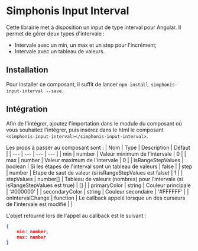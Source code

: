 # Simphonis Input Interval

Cette librairie met à disposition un input de type interval pour Angular.
Il permet de gérer deux types d'intervale : 
- Intervale avec un min, un max et un step pour l'incrément;
- Intervale avec un tableau de valeurs.

## Installation

Pour installer ce composant, il suffit de lancer `npm install simphonis-input-interval --save`.

## Intégration

Afin de l'intégrer, ajoutez l'importation dans le module du composant où vous souhaitez l'intégrer, puis insérez dans le html le composant `<simphonis-input-interval></simphonis-input-interval>`. 

Les props à passer au composant sont : 
| Nom | Type | Description | Défaut |
| --- | --- | --- | --- |
| min | number | Valeur minimum de l'intervale | 0 |
| max | number | Valeur maximum de l'intervale | 0 |
| isRangeStepValues | boolean | Si les étapes de l'interval sont un tableau de valeurs | false |
| step | number | Etape de saut de valeur (si isRangeStepValues est false) | 1 |
| stepValues | number[] | Tableau de valeurs (nombres) pour l'intervale (si isRangeStepValues est true) | [] |
| primaryColor | string | Couleur principale | '#000000' |
| secondaryColor | string | Couleur secondaire | '#FFFFFF' |
| onIntervalChange | function | Le callback appelé lorsque un des curseurs de l'intervale est modifié |  |

L'objet retourné lors de l'appel au callback est le suivant : 
```json
{
    min: number,
    max: number
}
```